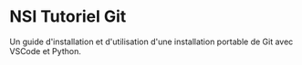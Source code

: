# NSI Tutoriel Git
Un guide d'installation et d'utilisation d'une installation portable de Git avec VSCode et
Python.
